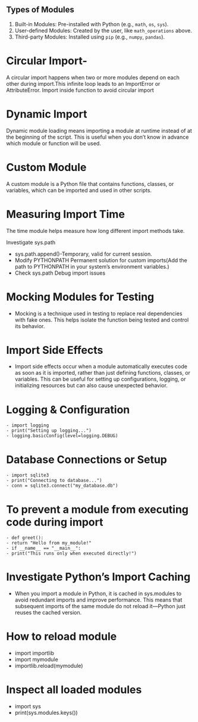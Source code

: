 ## Types of Modules

1. Built-in Modules: Pre-installed with Python (e.g., `math`, `os`, `sys`).
2. User-defined Modules: Created by the user, like `math_operations` above.
3. Third-party Modules: Installed using `pip` (e.g., `numpy`, `pandas`).

# Circular Import-
A circular import happens when two or more modules depend on each other during import.This infinite loop leads to an ImportError or AttributeError.
Import inside function to avoid circular import

# Dynamic Import
Dynamic module loading means importing a module at runtime instead of at the beginning of the script. This is useful when you don’t know in advance which module or function will be used.

# Custom Module
A custom module is a Python file that contains functions, classes, or variables, which can be imported and used in other scripts.

# Measuring Import Time
The time module helps measure how long different import methods take.

Investigate sys.path
  - sys.path.append()-Temporary, valid for current session.
  - Modify PYTHONPATH	Permanent solution for custom imports(Add the path to PYTHONPATH in your system’s environment variables.)
  - Check sys.path	Debug import issues

# Mocking Modules for Testing
  - Mocking is a technique used in testing to replace real dependencies with fake ones. This helps isolate the function being tested and control its behavior.

# Import Side Effects
  - Import side effects occur when a module automatically executes code as soon as it is imported, rather than just defining functions, classes, or variables. This can be useful for setting up configurations, logging, or initializing resources but can also cause unexpected behavior.
  # Logging & Configuration
    - import logging
    - print("Setting up logging...")
    - logging.basicConfig(level=logging.DEBUG)
  # Database Connections or Setup
    - import sqlite3
    - print("Connecting to database...")
    - conn = sqlite3.connect("my_database.db")
  # To prevent a module from executing code during import
    - def greet():
    - return "Hello from my_module!"
    - if __name__ == "__main__":
    - print("This runs only when executed directly!")

# Investigate Python’s Import Caching
  - When you import a module in Python, it is cached in sys.modules to avoid redundant imports and improve   performance. This means that subsequent imports of the same module do not reload it—Python just reuses the cached version.
# How to reload module
   - import importlib
   - import mymodule
   - importlib.reload(mymodule)  
# Inspect all loaded modules
   - import sys
   - print(sys.modules.keys()) 